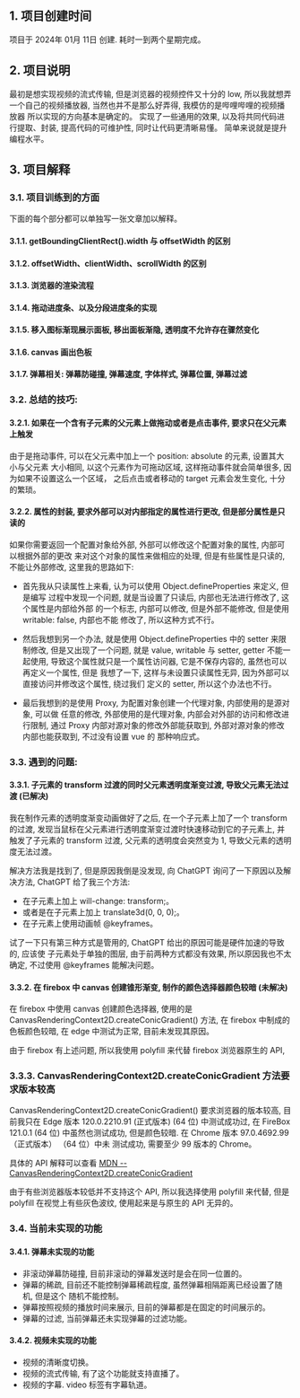 ## 1. 项目创建时间
项目于 2024年 01月 11日 创建. 耗时一到两个星期完成。

## 2. 项目说明
最初是想实现视频的流式传输, 但是浏览器的视频控件又十分的 low, 所以我就想弄一个自己的视频播放器, 当然也并不是那么好弄得, 我模仿的是哔哩哔哩的视频播放器
所以实现的方向基本是确定的。 实现了一些通用的效果, 以及将共同代码进行提取、封装, 提高代码的可维护性, 同时让代码更清晰易懂。 简单来说就是提升编程水平。

## 3. 项目解释

### 3.1. 项目训练到的方面

下面的每个部分都可以单独写一张文章加以解释。

#### 3.1.1. getBoundingClientRect().width 与 offsetWidth 的区别
#### 3.1.2. offsetWidth、clientWidth、scrollWidth 的区别
#### 3.1.3. 浏览器的渲染流程
#### 3.1.4. 拖动进度条、以及分段进度条的实现
#### 3.1.5. 移入图标渐现展示面板, 移出面板渐隐, 透明度不允许存在骤然变化
#### 3.1.6. canvas 画出色板
#### 3.1.7. 弹幕相关: 弹幕防碰撞, 弹幕速度, 字体样式, 弹幕位置, 弹幕过滤

### 3.2. 总结的技巧:

#### 3.2.1. 如果在一个含有子元素的父元素上做拖动或者是点击事件, 要求只在父元素上触发

由于是拖动事件, 可以在父元素中加上一个 position: absolute 的元素, 设置其大小与父元素
大小相同, 以这个元素作为可拖动区域, 这样拖动事件就会简单很多, 因为如果不设置这么一个区域，
之后点击或者移动的 target 元素会发生变化, 十分的繁琐。

#### 3.2.2. 属性的封装, 要求外部可以对内部指定的属性进行更改, 但是部分属性是只读的

如果你需要返回一个配置对象给外部, 外部可以修改这个配置对象的属性, 内部可以根据外部的更改
来对这个对象的属性来做相应的处理, 但是有些属性是只读的, 不能让外部修改, 这里我的思路如下:
   
- 首先我从只读属性上来看, 认为可以使用 Object.defineProperties 来定义, 但是编写
过程中发现一个问题, 就是当设置了只读后, 内部也无法进行修改了, 这个属性是内部给外部
的一个标志, 内部可以修改, 但是外部不能修改, 但是使用 writable: false, 内部也不能
修改了, 所以这种方式不行。

- 然后我想到另一个办法, 就是使用 Object.defineProperties 中的 setter 来限制修改,
但是又出现了一个问题, 就是 value, writable 与 setter, getter 不能一起使用,
导致这个属性就只是一个属性访问器, 它是不保存内容的, 虽然也可以再定义一个属性, 但是
我想了一下, 这样与未设置只读属性无异, 因为外部可以直接访问并修改这个属性, 绕过我们
定义的 setter, 所以这个办法也不行。

- 最后我想到的是使用 Proxy, 为配置对象创建一个代理对象, 内部使用的是源对象, 可以做
任意的修改, 外部使用的是代理对象, 内部会对外部的访问和修改进行限制, 通过 Proxy 
内部对源对象的修改外部能获取到, 外部对源对象的修改内部也能获取到, 不过没有设置 vue 的
那种响应式。

### 3.3. 遇到的问题:

#### 3.3.1. 子元素的 transform 过渡的同时父元素透明度渐变过渡, 导致父元素无法过渡 (已解决)

我在制作元素的透明度渐变动画做好了之后, 在一个子元素上加了一个 transform 的过渡, 
发现当鼠标在父元素进行透明度渐变过渡时快速移动到它的子元素上, 并触发了子元素的 transform 
过渡, 父元素的透明度会突然变为 1, 导致父元素的透明度无法过渡。

解决方法我是找到了, 但是原因我倒是没发现, 向 ChatGPT 询问了一下原因以及解决方法, ChatGPT 给了我三个方法:
- 在子元素上加上 will-change: transform;。
- 或者是在子元素上加上 translate3d(0, 0, 0);。
- 在子元素上使用动画帧 @keyframes。

试了一下只有第三种方式是管用的, ChatGPT 给出的原因可能是硬件加速的导致的, 应该使
子元素处于单独的图层, 由于前两种方式都没有效果, 所以原因我也不太确定, 不过使用
@keyframes 能解决问题。

#### 3.3.2. 在 firebox 中 canvas 创建锥形渐变, 制作的颜色选择器颜色较暗 (未解决)
在 firebox 中使用 canvas 创建颜色选择器, 使用的是 
CanvasRenderingContext2D.createConicGradient() 方法, 在 firebox 中制成的
色板颜色较暗, 在 edge 中测试为正常, 目前未发现其原因。

由于 firebox 有上述问题, 所以我使用 polyfill 来代替 firebox 浏览器原生的 API,

### 3.3.3. CanvasRenderingContext2D.createConicGradient 方法要求版本较高
CanvasRenderingContext2D.createConicGradient() 要求浏览器的版本较高, 目前我只在
Edge 版本 120.0.2210.91 (正式版本) (64 位) 中测试成功过, 在 FireBox 121.0.1 (64 位)
中虽然也测试成功, 但是颜色较暗. 在 Chrome 版本 97.0.4692.99（正式版本） （64 位）中未
测试成功, 需要至少 99 版本的 Chrome。

具体的 API 解释可以查看 [MDN -- CanvasRenderingContext2D.createConicGradient](https://developer.mozilla.org/en-US/docs/Web/API/CanvasRenderingContext2D/createConicGradient#browser_compatibility)

由于有些浏览器版本较低并不支持这个 API, 所以我选择使用 polyfill 来代替, 但是 polyfill
在视觉上有些灰色波纹, 使用起来是与原生的 API 无异的。

### 3.4. 当前未实现的功能

#### 3.4.1. 弹幕未实现的功能
- 非滚动弹幕防碰撞, 目前非滚动的弹幕发送时是会在同一位置的。
- 弹幕的稀疏, 目前还不能控制弹幕稀疏程度, 虽然弹幕相隔距离已经设置了随机, 但是这个
随机不能控制。
- 弹幕按照视频的播放时间来展示, 目前的弹幕都是在固定的时间展示的。
- 弹幕的过滤, 当前弹幕还未实现弹幕的过滤功能。

#### 3.4.2. 视频未实现的功能
- 视频的清晰度切换。
- 视频的流式传输, 有了这个功能就支持直播了。
- 视频的字幕. video 标签有字幕轨道。
